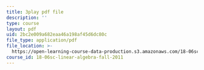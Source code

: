 ```yaml
---
title: 3play pdf file
description: ''
type: course
layout: pdf
uid: 2bc2e009a682eaa46a198af45d6dc80c
file_type: application/pdf
file_location: >-
  https://open-learning-course-data-production.s3.amazonaws.com/18-06sc-linear-algebra-fall-2011/2bc2e009a682eaa46a198af45d6dc80c_-eA2D_rIcNA.pdf
course_id: 18-06sc-linear-algebra-fall-2011
---
```

